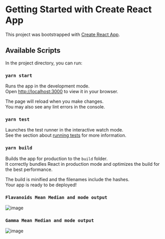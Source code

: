 # Getting Started with Create React App

This project was bootstrapped with [Create React App](https://github.com/facebook/create-react-app).

## Available Scripts

In the project directory, you can run:

### `yarn start`

Runs the app in the development mode.\
Open [http://localhost:3000](http://localhost:3000) to view it in your browser.

The page will reload when you make changes.\
You may also see any lint errors in the console.

### `yarn test`

Launches the test runner in the interactive watch mode.\
See the section about [running tests](https://facebook.github.io/create-react-app/docs/running-tests) for more information.

### `yarn build`

Builds the app for production to the `build` folder.\
It correctly bundles React in production mode and optimizes the build for the best performance.

The build is minified and the filenames include the hashes.\
Your app is ready to be deployed!

### `Flavanoids Mean Median and mode output`

![image](https://github.com/Akhileshkr236/ManufacAssignment/assets/15911795/684fa4ab-4cfb-4c03-91d2-3f65c265b254)

### `Gamma Mean Median and mode output`

![image](https://github.com/Akhileshkr236/ManufacAssignment/assets/15911795/ce603f10-bc56-4edf-97f7-b44e235e3ff5)
